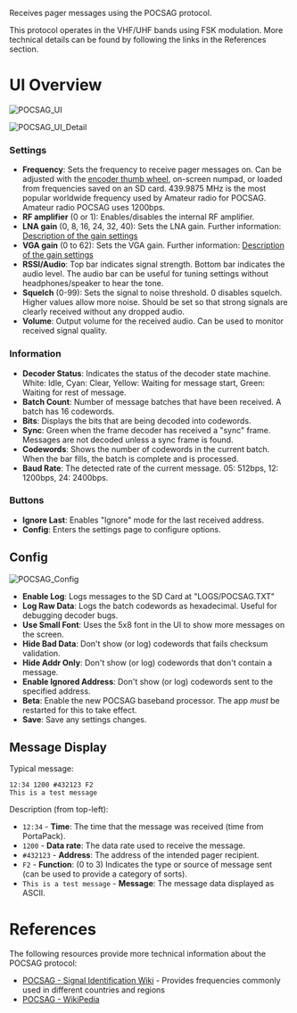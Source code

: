 Receives pager messages using the POCSAG protocol.

This protocol operates in the VHF/UHF bands using FSK modulation.
More technical details can be found by following the links in the References section.

# UI Overview

![POCSAG_UI](https://github.com/eried/portapack-mayhem/assets/3761006/bb4795e7-1b1f-4b31-8663-ddc71d1535d4)

![POCSAG_UI_Detail](https://github.com/eried/portapack-mayhem/assets/3761006/1c0faccf-aec3-4a44-b183-8731d24642f1)

### Settings
- **Frequency**: Sets the frequency to receive pager messages on. Can be adjusted with the [encoder thumb wheel](Hardware-overview), on-screen numpad, or loaded from frequencies saved on an SD card. 439.9875 MHz is the most popular worldwide frequency used by Amateur radio for POCSAG. Amateur radio POCSAG uses 1200bps.
- **RF amplifier** (0 or 1): Enables/disables the internal RF amplifier.
- **LNA gain** (0, 8, 16, 24, 32, 40): Sets the LNA gain. Further information: [Description of the gain settings](Help!-Im-not-receiving-anything!---Receive-Quality-Issues#description-of-the-gain-settings)
- **VGA gain** (0 to 62): Sets the VGA gain. Further information: [Description of the gain settings](Help!-Im-not-receiving-anything!---Receive-Quality-Issues#description-of-the-gain-settings)
- **RSSI/Audio**: Top bar indicates signal strength. Bottom bar indicates the audio level. The audio bar can be useful for tuning settings without headphones/speaker to hear the tone.
- **Squelch** (0-99): Sets the signal to noise threshold. 0 disables squelch. Higher values allow more noise. Should be set so that strong signals are clearly received without any dropped audio.
- **Volume**: Output volume for the received audio. Can be used to monitor received signal quality.

### Information
- **Decoder Status**: Indicates the status of the decoder state machine. White: Idle, Cyan: Clear, Yellow: Waiting for message start, Green: Waiting for rest of message.
- **Batch Count**: Number of message batches that have been received. A batch has 16 codewords.
- **Bits**: Displays the bits that are being decoded into codewords.
- **Sync**: Green when the frame decoder has received a "sync" frame. Messages are not decoded unless a sync frame is found.
- **Codewords**: Shows the number of codewords in the current batch. When the bar fills, the batch is complete and is processed.
- **Baud Rate**: The detected rate of the current message. 05: 512bps, 12: 1200bps, 24: 2400bps.

### Buttons
- **Ignore Last**: Enables "Ignore" mode for the last received address.
- **Config**: Enters the settings page to configure options.

## Config

![POCSAG_Config](https://github.com/eried/portapack-mayhem/assets/3761006/96ca160b-5672-4169-b90d-85a433cbb39d)

- **Enable Log**: Logs messages to the SD Card at "LOGS/POCSAG.TXT"
- **Log Raw Data**: Logs the batch codewords as hexadecimal. Useful for debugging decoder bugs.
- **Use Small Font**: Uses the 5x8 font in the UI to show more messages on the screen.
- **Hide Bad Data**: Don't show (or log) codewords that fails checksum validation.
- **Hide Addr Only**: Don't show (or log) codewords that don't contain a message.
- **Enable Ignored Address**: Don't show (or log) codewords sent to the specified address.
- **Beta**: Enable the new POCSAG baseband processor. The app *must* be restarted for this to take effect.
- **Save**: Save any settings changes.

## Message Display

Typical message:
```plaintext
12:34 1200 #432123 F2
This is a test message
```

Description (from top-left):

- `12:34` - **Time**: The time that the message was received (time from PortaPack).
- `1200` - **Data rate**: The data rate used to receive the message.
- `#432123` - **Address**: The address of the intended pager recipient.
- `F2` - **Function**: (0 to 3) Indicates the type or source of message sent (can be used to provide a category of sorts).
- `This is a test message` - **Message**: The message data displayed as ASCII.

# References

The following resources provide more technical information about the POCSAG protocol:

- [POCSAG - Signal Identification Wiki](https://www.sigidwiki.com/wiki/POCSAG) - Provides frequencies commonly used in different countries and regions
- [POCSAG - WikiPedia](https://en.wikipedia.org/wiki/POCSAG)

